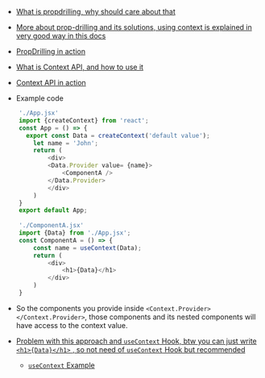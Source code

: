 - [What is propdrilling, why should care about that](https://youtu.be/M9O5AjEFzKw?si=Qj9mnjsAtxUqof8B&t=11147)
- [More about prop-drilling and its solutions, using context is explained in very good way in this docs](https://react.dev/learn/passing-data-deeply-with-context)

- [PropDrilling in action](https://youtu.be/M9O5AjEFzKw?si=fQnJAEWMgJZyfqvd&t=11237)

- [What is Context API, and how to use it](https://youtu.be/lAFbKzO-fss?si=-Qmop0JUIfl2UcR0&t=21047)

- [Context API in action](https://youtu.be/M9O5AjEFzKw?si=_B6f0uOiGmHboktH&t=11397)



- Example code

```js
    './App.jsx'
    import {createContext} from 'react';
    const App = () => {
      export const Data = createContext('default value');
        let name = 'John';
        return (
            <div>
            <Data.Provider value= {name}>
                <ComponentA />
            </Data.Provider>
            </div>
        )
    }
    export default App;
    
    './ComponentA.jsx'
    import {Data} from './App.jsx';
    const ComponentA = () => {
        const name = useContext(Data);
        return (
            <div>
                <h1>{Data}</h1>
            </div>
        )
    }
```
- So the components you provide inside ```<Context.Provider> </Context.Provider>```, those components and its nested components will have access to the context value.


- [Problem with this approach and `useContext` Hook, btw you can just write `<h1>{Data}</h1>` , so not need of `useContext` Hook but recommended](https://youtu.be/M9O5AjEFzKw?si=k5FNR1MmyNyYWF0z&t=11737)
  - [`useContext` Example](https://youtu.be/M9O5AjEFzKw?si=-E3-0XxNGAd5MJ7K&t=11777)
